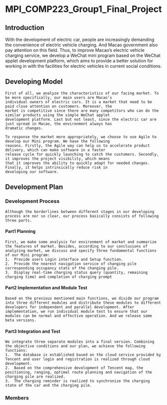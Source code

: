 # MPI_COMP223_Group1_Final_Project
## Introduction
With the development of electric car, people are increasingly demanding the convenience of electric vehicle charging. And Macao government also pay attention on this field. Thus, to improve Macao’s electric vehicle charging service, we develop a WeChat mini program based on the WeChat applet development platform, which aims to provide a better solution for working in with the facilities for electric vehicles in current social conditions.
## Developing Model
    First of all, we analyze the characteristics of our facing market. To be more specifically, our main users are Macao’s 
    individual owners of electric cars. It is a market that need to be paid close attention on customers. Moreover, the 
    market is competitive since there are many competitors who can do the similar products using the simple WeChat applet 
    development platform. Last but not least, since the electric car are just spread in Macao, the environment always has 
    dramatic changes.
    
    To response the market more appropriately, we choose to use Agile to develop our Mini program. We have the following 
    reasons. Firstly, the Agile way can help us to accelerate product delivery, which can make software in a faster 
    release cycle for quickly launching to catch the customers. Secondly, it improves the project visibility, which means 
    that it improves the ability to quickly adapt for needed changes. Finally, it helps intrinsically reduce risk in 
    developing our software.
## Development Plan
### Development Process
    Although the borderlines between different stages in our developing process are nor so clear, our process basically consists of following three parts.
#### Part1 Planning
    First, we make some analysis for environment of market and summarize the features of market. Besides, according to our conclusions of analyzing market, we discuss and specify three fundamental functions of our Mini program: 
    1.	Provide users Login interface and Setup function.
    2.	Provide the nearest navigation service of changing pile corresponding occupancy stats of the changing pile.
    3.	Display real-time charging status query (quantity, remaining charging time) and completion of charging prompt
#### Part2 Implementation and Module Test
    Based on the previous mentioned main functions, we divide our program into three different modules and distribute these modules to different developers for independent and parallel development. After implementation, we run individual module test to ensure that our modules can be normal and effective operation. And we release some beta versions.
#### Part3 Integration and Test
    We integrate three separate modules into a final version. Combining the objective conditions and our plan, we achieve the following functions:
    1.	The database is established based on the cloud service provided by Tencent and user login and registration is realized through cloud development.
    2.	Based on the comprehensive development of Tencent map, the positioning, ranging, optimal route planning and navigation of the charging pile are realized.
    3.	The charging reminder is realized to synchronize the charging state of the car and the charging pile.
### Members
    


    
    
     
    
